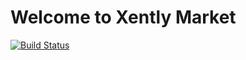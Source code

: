 # Welcome to Xently Market

[![Build Status](https://travis-ci.com/ajharry69/xmarket.svg?token=7dz5phGiRLgcw5VYoyZE&branch=master)](https://travis-ci.com/ajharry69/xmarket)
